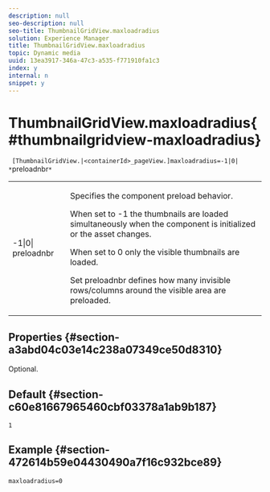 ```yaml
---
description: null
seo-description: null
seo-title: ThumbnailGridView.maxloadradius
solution: Experience Manager
title: ThumbnailGridView.maxloadradius
topic: Dynamic media
uuid: 13ea3917-346a-47c3-a535-f771910fa1c3
index: y
internal: n
snippet: y
---
```


# ThumbnailGridView.maxloadradius{#thumbnailgridview-maxloadradius}

` [ThumbnailGridView.|<containerId>_pageView.]maxloadradius=-1|0| *`preloadnbr`*`

<table id="table_D29F1F6A8EC74F42A254C823435F9493"> 
 <tbody> 
  <tr> 
   <td colname="col1"> <p><span class="codeph">-1|0|<span class="varname"> preloadnbr</span></span> </p> </td> 
   <td colname="col2"> <p>Specifies the component preload behavior. </p> <p>When set to <span class="codeph"> -1</span> the thumbnails are loaded simultaneously when the component is initialized or the asset changes. </p> <p>When set to <span class="codeph"> 0</span> only the visible thumbnails are loaded. </p> <p>Set <span class="codeph"><span class="varname"> preloadnbr</span></span> defines how many invisible rows/columns around the visible area are preloaded. </p> </td> 
  </tr> 
 </tbody> 
</table>

## Properties {#section-a3abd04c03e14c238a07349ce50d8310}

Optional.

## Default {#section-c60e81667965460cbf03378a1ab9b187}

`1`

## Example {#section-472614b59e04430490a7f16c932bce89}

`maxloadradius=0` 
